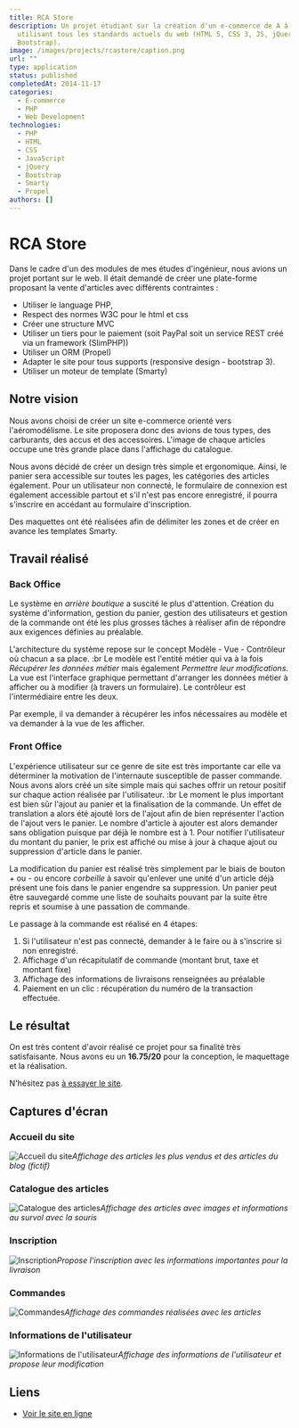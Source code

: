 ```yaml
---
title: RCA Store
description: Un projet étudiant sur la création d'un e-commerce de A à Z
  utilisant tous les standards actuels du web (HTML 5, CSS 3, JS, jQuery,
  Bootstrap).
image: /images/projects/rcastore/caption.png
url: ""
type: application
status: published
completedAt: 2014-11-17
categories:
  - E-commerce
  - PHP
  - Web Development
technologies:
  - PHP
  - HTML
  - CSS
  - JavaScript
  - jQuery
  - Bootstrap
  - Smarty
  - Propel
authors: []
---
```


# RCA Store

Dans le cadre d'un des modules de mes études d'ingénieur, nous avions un projet portant sur le web. Il était demandé de créer une plate-forme proposant la vente d'articles avec différents contraintes :

- Utiliser le language PHP,
- Respect des normes W3C pour le html et css
- Créer une structure MVC
- Utiliser un tiers pour le paiement (soit PayPal soit un service REST créé via un framework (SlimPHP))
- Utiliser un ORM (Propel)
- Adapter le site pour tous supports (responsive design - bootstrap 3).
- Utiliser un moteur de template (Smarty)

<!-- more -->

## Notre vision

Nous avons choisi de créer un site e-commerce orienté vers l'aéromodélisme. Le site proposera donc des avions de tous types, des carburants, des accus et des accessoires. L'image de chaque articles occupe une très grande place dans l'affichage du catalogue.

Nous avons décidé de créer un design très simple et ergonomique. Ainsi, le panier sera accessible sur toutes les pages, les catégories des articles également. Pour un utilisateur non connecté, le formulaire de connexion est également accessible partout et s'il n'est pas encore enregistré, il pourra s'inscrire en accédant au formulaire d'inscription.

Des maquettes ont été réalisées afin de délimiter les zones et de créer en avance les templates Smarty.

## Travail réalisé

### Back Office

Le système en *arrière boutique* a suscité le plus d'attention. Création du système d'information, gestion du panier, gestion des utilisateurs et gestion de la commande ont été les plus grosses tâches à réaliser afin de répondre aux exigences définies au préalable.

L'architecture du système repose sur le concept Modèle - Vue - Contrôleur où chacun a sa place. :br Le modèle est l'entité métier qui va à la fois *Récupérer les données métier* mais également *Permettre leur modifications*. La vue est l'interface graphique permettant d'arranger les données métier à afficher ou à modifier (à travers un formulaire). Le contrôleur est l'intermédiaire entre les deux.

Par exemple, il va demander à récupérer les infos nécessaires au modèle et va demander à la vue de les afficher.

### Front Office

L'expérience utilisateur sur ce genre de site est très importante car elle va déterminer la motivation de l'internaute susceptible de passer commande. Nous avons alors créé un site simple mais qui saches offrir un retour positif sur chaque action réalisée par l'utilisateur. :br Le moment le plus important est bien sûr l'ajout au panier et la finalisation de la commande. Un effet de translation a alors été ajouté lors de l'ajout afin de bien représenter l'action de l'ajout vers le panier. Le nombre d'article à ajouter est alors demander sans obligation puisque par déjà le nombre est à 1. Pour notifier l'utilisateur du montant du panier, le prix est affiché ou mise à jour à chaque ajout ou suppression d'article dans le panier.

La modification du panier est réalisé très simplement par le biais de bouton *+* ou *-* ou encore *corbeille* à savoir qu'enlever une unité d'un article déjà présent une fois dans le panier engendre sa suppression.
Un panier peut être sauvegardé comme une liste de souhaits pouvant par la suite être repris et soumise à une passation de commande.

Le passage à la commande est réalisé en 4 étapes:

1. Si l'utilisateur n'est pas connecté, demander à le faire ou à s'inscrire si non enregistré.
2. Affichage d'un récapitulatif de commande (montant brut, taxe et montant fixe)
3. Affichage des informations de livraisons renseignées au préalable
4. Paiement en un clic : récupération du numéro de la transaction effectuée.

## Le résultat

On est très content d'avoir réalisé ce projet pour sa finalité très satisfaisante. Nous avons eu un **16.75/20** pour la conception, le maquettage et la réalisation.

N'hésitez pas [à essayer le site](http://www.rcastore.pictake.fr).

## Captures d'écran

### Accueil du site

![Accueil du site](/images/projects/rcastore/rcastore-accueil.png)*Affichage des articles les plus vendus et des articles du blog (fictif)*

### Catalogue des articles

![Catalogue des articles](/images/projects/rcastore/rcastore-catalogue.png)*Affichage des articles avec images et informations au survol avec la souris*

### Inscription

![Inscription](/images/projects/rcastore/rcastore-inscription.png)*Propose l'inscription avec les informations importantes pour la livraison*

### Commandes

![Commandes](/images/projects/rcastore/rcastore-commandes.png)*Affichage des commandes réalisées avec les articles*

### Informations de l'utilisateur

![Informations de l'utilisateur](/images/projects/rcastore/rcastore-informations.png)*Affichage des informations de l'utilisateur et propose leur modification*

## Liens

- [Voir le site en ligne](http://www.rcastore.pictake.fr)
